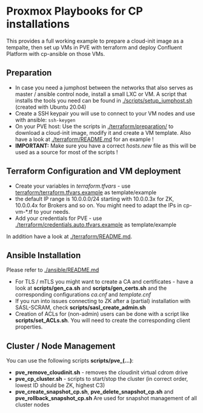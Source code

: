 # Proxmox Playbooks for CP installations

This provides a full working example to prepare a cloud-init image as a tempalte, then set up VMs in PVE with terraform and deploy Confluent Platform with cp-ansible on those VMs.

## Preparation
* In case you need a jumphost between the networks that also serves as master / ansible control node, install a small LXC or VM. A script that installs the tools you need can be found in [./scripts/setup_jumphost.sh](./scripts/setup_jumphost.sh) (created with Ubuntu 20.04)
* Create a SSH keypair you will use to connect to your VM nodes and use with ansible: `ssh-keygen`
* On your PVE host: Use the scripts in [./terraform/preparation/](./terraform/preparation/) to download a cloud-init image, modify it and create a VM template. Also have a look at [./terraform/README.md](./terraform/README.md) for an example !
* **IMPORTANT:** Make sure you have a correct *hosts.new* file as this will be used as a source for most of the scripts !  

## Terraform Configuration and VM deployment
* Create your variables in *terraform.tfvars* - use [terraform/terraform.tfvars.example](terraform/terraform.tfvars.example) as template/example
* the default IP range is 10.0.0.0/24 starting with 10.0.0.3x for ZK, 10.0.0.4x for Brokers and so on. You might need to adapt the IPs in cp-vm-\*.tf to your needs.
* Add your credentials for PVE - use [./terraform/credentials.auto.tfvars.example](./terraform/credentials.auto.tfvars.example) as template/example

In addition have a look at [./terraform/README.md](./terraform/README.md).

## Ansible Installation

Please refer to [./ansible/README.md](./ansible/README.md)

* For TLS / mTLS you might want to create a CA and certificates - have a look at **scripts/gen_ca.sh** and **scripts/gen_certs.sh** and the corresponding configurations *ca.cnf* and *template.cnf*
* If you run into issues connecting to ZK after a (partial) installation with SASL-SCRAM, check **scripts/sasl_create_admin.sh**
* Creation of ACLs for (non-admin) users can be done with a script like **scripts/set_ACLs.sh**. You will need to create the corresponding client properties.

## Cluster / Node Management
You can use the following scripts **scripts/pve_(...)**:
- **pve_remove_cloudinit.sh** - removes the cloudinit virtual cdrom drive 
- **pve_cp_cluster.sh** - scripts to start/stop the cluster (in correct order, lowest ID should be ZK, highest C3)
- **pve_create_snapshot_cp.sh**, **pve_delete_snapshot_cp.sh** and **pve_rollback_snapshot_cp.sh** Are used for snapshot management of all cluster nodes
   